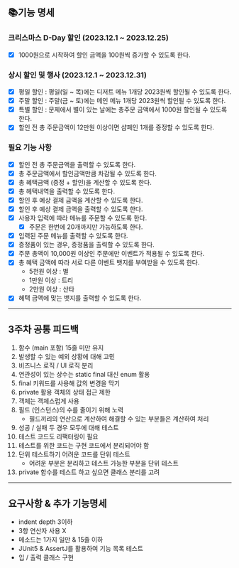 ## 📚기능 명세

### 크리스마스 D-Day 할인 (2023.12.1 ~ 2023.12.25)

- [X] 1000원으로 시작하여 할인 금액을 100원씩 증가할 수 있도록 한다.

### 상시 할인 및 행사 (2023.12.1 ~ 2023.12.31)

- [X] 평일 할인 : 평일(일 ~ 목)에는 디저트 메뉴 1개당 2023원씩 할인될 수 있도록 한다.
- [X] 주말 할인 : 주말(금 ~ 토)에는 메인 메뉴 1개당 2023원씩 할인될 수 있도록 한다.
- [X] 특별 할인 : 문제에서 별이 있는 날에는 총주문 금액에서 1000원 할인될 수 있도록 한다.
- [X] 할인 전 총 주문금액이 12만원 이상이면 샴페인 1개를 증정할 수 있도록 한다.

### 필요 기능 사항

- [X] 할인 전 총 주문금액을 출력할 수 있도록 한다.
- [X] 총 주문금액에서 할인금액만큼 차감될 수 있도록 한다.
- [X] 총 혜택금액 (증정 + 할인)을 계산할 수 있도록 한다.
- [X] 총 헤택내역을 출력할 수 있도록 한다.
- [X] 할인 후 예상 결제 금액을 계산할 수 있도록 한다.
- [X] 할인 후 예상 결제 금액을 출력할 수 있도록 한다.
- [X] 사용자 입력에 따라 메뉴를 주문할 수 있도록 한다.
    - [X] 주문은 한번에 20개까지만 가능하도록 한다.
- [X] 입력된 주문 메뉴를 출력할 수 있도록 한다.
- [X] 증정품이 있는 경우, 증정품을 출력할 수 있도록 한다.
- [X] 주문 총액이 10,000원 이상인 주문에만 이벤트가 적용될 수 있도록 한다.
- [X] 총 혜택 금액에 따라 서로 다른 이벤트 뱃지를 부여받을 수 있도록 한다.
    - 5천원 이상 : 별
    - 1만원 이상 : 트리
    - 2만원 이상 : 산타
- [X] 혜택 금액에 맞는 뱃지를 출력할 수 있도록 한다.

--- 

## 3주차 공통 피드백

1. 함수 (main 포함) 15줄 미만 유지
2. 발생할 수 있는 예외 상황에 대해 고민
3. 비즈니스 로직 / UI 로직 분리
4. 연관성이 있는 상수는 static final 대신 enum 활용
5. final 키워드를 사용해 값의 변경을 막기
6. private 활용 객체의 상태 접근 제한
7. 객체는 객체스럽게 사용
8. 필드 (인스턴스)의 수를 줄이기 위해 노력
    - 필드끼리의 연산으로 계산하여 해결할 수 있는 부분들은 계산하여 처리
9. 성공 / 실패 두 경우 모두에 대해 테스트
10. 테스트 코드도 리팩터링이 필요
11. 테스트를 위한 코드는 구현 코드에서 분리되어야 함
12. 단위 테스트하기 어려운 코드를 단위 테스트
    - 어려운 부분은 분리하고 테스트 가능한 부분을 단위 테스트
13. private 함수를 테스트 하고 싶으면 클래스 분리를 고려

---

## 요구사항 & 추가 기능명세

- indent depth 3이하
- 3항 연산자 사용 X
- 메소드는 1가지 일만 & 15줄 이하
- JUnit5 & AssertJ를 활용하여 기능 목록 테스트
- 입 / 출력 클래스 구현